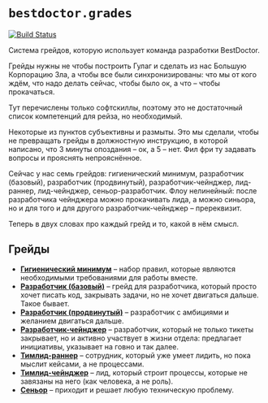 # `bestdoctor.grades`

[![Build Status](https://travis-ci.org/best-doctor/grades.svg?branch=master)](https://travis-ci.org/best-doctor/grades)

Система грейдов, которую использует команда разработки BestDoctor.

Грейды нужны не чтобы построить Гулаг и сделать из нас Большую
 Корпорацию Зла, а чтобы все были синхронизированы: что мы от кого
 ждём, что надо делать сейчас, чтобы было ок, а что – чтобы прокачаться.

Тут перечислены только софтскиллы, поэтому это не достаточный список
 компетенций для рейза, но необходимый.

Некоторые из пунктов субъективны и размыты. Это мы сделали, чтобы не
 превращать грейды в должностную инструкцию, в которой написано, что
 3 минуты опоздания – ок, а 5 – нет. Фил фри ту задавать вопросы
 и прояснять непрояснённое.

Сейчас у нас семь грейдов: гигиенический минимум, разработчик (базовый),
 разработчик (продвинутый), разработчик-чейнджер, лид-раннер, лид-чейнджер,
 сеньор-разработчик. Флоу нелинейный: после разработчика чейнджера
 можно прокачивать лида, а можно синьора, но и для того и для другого
 разработчик-чейнджер – пререквизит.

Теперь в двух словах про каждый грейд и то, какой в нём смысл.

## Грейды

- **[Гигиенический минимум](https://github.com/best-doctor/grades/blob/master/grades/minimum.md)**
  – набор правил, которые являются необходимыми требованиями
  для работы вместе.
- **[Разработчик (базовый)](https://github.com/best-doctor/grades/blob/master/grades/dev_basic.md)**
  – грейд для разработчика, который просто хочет писать код,
  закрывать задачи, но не хочет двигаться дальше. Такое бывает.
- **[Разработчик (продвинутый)](https://github.com/best-doctor/grades/blob/master/grades/dev_advanced.md)**
  – разработчик с амбициями и желанием двигаться дальше.
- **[Разработчик-чейнджер](https://github.com/best-doctor/grades/blob/master/grades/dev_changer.md)**
  – разработчик, который не только тикеты закрывает, но и активно
  участвует в жизни отдела: предлагает инициативы, указывает на говно и так далее.
- **[Тимлид-раннер](https://github.com/best-doctor/grades/blob/master/grades/teamlead_runner.md)**
  – сотрудник, который уже умеет лидить, но пока мыслит кейсами, а не процессами.
- **[Тимлид-чейнджер](https://github.com/best-doctor/grades/blob/master/grades/teamlead_changer.md)**
  – лид, который строит процессы, которые не завязаны на него
  (как человека, а не роль).
- **[Сеньор](https://github.com/best-doctor/grades/blob/master/grades/dev_senior.md)**
  – приходит и решает любую техническую проблему.
